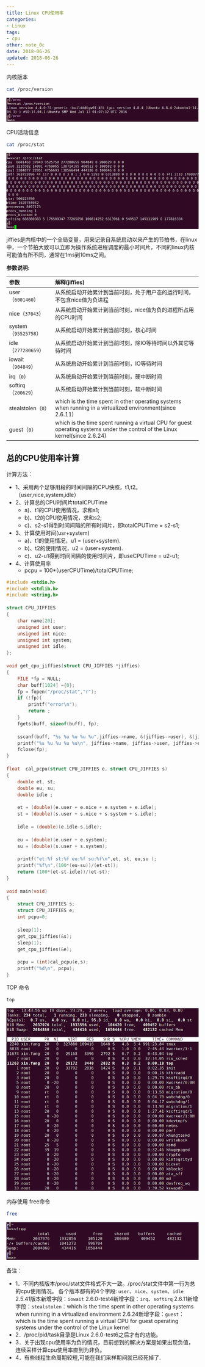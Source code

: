 ```yaml
---
title: Linux CPU使用率
categories:
- Linux
tags:
- cpu
other: note_0c
date: 2018-06-26
updated: 2018-06-26
---
```

内核版本
```bash
cat /proc/version
```
<div align="left">

![](/img/note_0c/00.png)
</div>

CPU活动信息
```bash
cat /proc/stat
```
<div align="left">

![](/img/note_0c/01.png)
</div>

jiffies是内核中的一个全局变量，用来记录自系统启动以来产生的节拍书，在linux中，一个节拍大致可以立即为操作系统进程调度的最小时间片，不同的linux内核可能值有所不同，通常在1ms到10ms之间。

**参数说明:**

|参数|解释(jiffies)|
|:---|:------------|
|user（`6001460`）|从系统启动开始累计到当前时刻，处于用户态的运行时间，不包含nice值为负进程|
|nice（`37043`）|从系统启动开始累计到当前时刻，nice值为负的进程所占用的CPU时间|
|system（`95525758`）|从系统启动开始累计到当前时刻，核心时间|
|idle（`277280659`）|从系统启动开始累计到当前时刻，除IO等待时间以外其它等待时间|
|iowait（`904849`）| 从系统启动开始累计到当前时刻，IO等待时间|
|irq（`0`）|从系统启动开始累计到当前时刻，硬中断时间|
|softirq（`200629`）| 从系统启动开始累计到当前时刻，软中断时间|
|stealstolen（`0`）|which is the time spent in other operating systems when running in a virtualized environment(since 2.6.11)|
|guest（`0`）|which is the time spent running a virtual  CPU  for  guest operating systems under the control of the Linux kernel(since 2.6.24)|



## **总的CPU使用率计算** ##
计算方法：
- 1、采用两个足够用段的时间间隔的CPU快照，t1,t2。（user,nice,system,idle）
- 2、计算总的CPU时间片totalCPUTime
    + a)、t1的CPU使用情况，求和s1;
    + b)、t2的CPU使用情况，求和s2;
    + c)、s2-s1得到时间间隔的所有时间片，即totalCPUTime = s2-s1;
- 3、计算使用时间(usr+system)
    + a)、t1的使用情况，u1 = (user+system).
    + b)、t2的使用情况，u2 = (user+system).
    + c)、u2-u1得到时间间隔的使用时间片，即useCPUTime = u2-u1;
- 4、计算使用率
    + pcpu = 100*(userCPUTime)/totalCPUTime;


```c
#include <stdio.h>
#include <stdlib.h>
#include <string.h>

struct CPU_JIFFIES
{
    char name[20];
    unsigned int user;
    unsigned int nice;
    unsigned int system;
    unsigned int idle;
};

void get_cpu_jiffies(struct CPU_JIFFIES *jiffies)
{
    FILE *fp = NULL;
    char buff[1024] ={0};
    fp = fopen("/proc/stat","r");
    if (!fp){
        printf("error\n");
        return ;
    }
    fgets(buff, sizeof(buff), fp);

    sscanf(buff, "%s %u %u %u %u",jiffies->name, &(jiffies->user), &(jiffies->nice), &(jiffies->system), &(jiffies->idle));
    printf("%s %u %u %u %u\n", jiffies->name, jiffies->user, jiffies->nice, jiffies->system, jiffies->idle);
    fclose(fp);
}

float  cal_pcpu(struct CPU_JIFFIES e, struct CPU_JIFFIES s)
{
    double et, st;
    double eu, su;
    double idle ; 

    et = (double)(e.user + e.nice + e.system + e.idle);
    st = (double)(s.user + s.nice + s.system + s.idle);

    idle = (double)(e.idle-s.idle);

    eu = (double)(e.user + e.system);
    su = (double)(s.user + s.system);

    printf("et:%f st:%f eu:%f su:%f\n",et, st, eu,su );
    printf("%f\n",(100*(eu-su))/(et-st));
    return (100*(et-st-idle))/(et-st);
}

void main(void)
{
    struct CPU_JIFFIES s;
    struct CPU_JIFFIES e;
    int pcpu=0;

    sleep(1);
    get_cpu_jiffies(&s);
    sleep(1);
    get_cpu_jiffies(&e);
    
    pcpu = (int)cal_pcpu(e,s);
    printf("%d\n", pcpu);
}
```

TOP 命令
```bash
top
```
<div align="left">

![](/img/note_0c/02.png)
</div>

内存使用
free命令
```bash
free
```
<div align="left">

![](/img/note_0c/03.png)
</div>



备注：
- 1．不同内核版本/proc/stat文件格式不大一致。/proc/stat文件中第一行为总的cpu使用情况。
    各个版本都有的4个字段: `user`、`nice`、`system`、`idle`
    2.5.41版本新增字段：`iowait`
    2.6.0-test4新增字段：`irq`、`softirq`
    2.6.11新增字段：`stealstolen`：which is the time spent in other operating systems when running in a virtualized environment
    2.6.24新增字段：`guest`：which is the time spent running a virtual  CPU  for  guest operating systems under the control of the Linux kernel
- 2．/proc/pid/task目录是Linux 2.6.0-test6之后才有的功能。
- 3．关于出现cpu使用率为负的情况，目前想到的解决方案是如果出现负值，连续采样计算cpu使用率直到为非负。
- 4．有些线程生命周期较短,可能在我们采样期间就已经死掉了.
